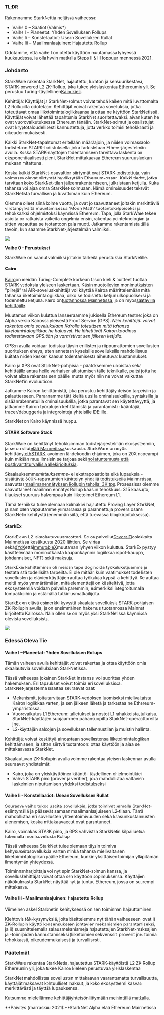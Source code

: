 #### **TL;DR**

Rakennamme StarkNettia neljässä vaiheessa:

* Vaihe 0 – Säätiöt (Valmis*)
* Vaihe I – Planeetat: Yhden Sovelluksen Rollups
* Vaihe Ii – Konstellaatiot: Usean Sovelluksen Rullat
* Vaihe Iii – Maailmanlaajuinen: Hajautettu Rollup

Odotamme, että vaihe I on otettu käyttöön muutamassa lyhyessä kuukaudessa, ja olla hyvin matkalla Steps II & III loppuun mennessä 2021.

### **Johdanto**

StarkWare rakentaa StarkNet, hajautettu, luvaton ja sensuurikestävä, STARK-powered L2 ZK-Rollup, joka tukee yleislaskentaa Ethereumin yli. Se perustuu Turing-täydellinen[Kairo kieli](https://www.cairo-lang.org/).

Kehittäjät Käyttäjät ja StarkNet-solmut voivat tehdä kaiken mitä luvattomalta L2 Rollupilta odotetaan: Kehittäjät voivat rakentaa sovelluksia, jotka toteuttavat omaa liiketoimintalogiikkaansa ja ottaa ne käyttöön StarkNetissä. Käyttäjät voivat lähettää tapahtumia StarkNet suoritettavaksi, aivan kuten he ovat vuorovaikutuksessa Ethereum tänään. StarkNet-solmut ja osallistujat ovat kryptotaloudellisesti kannustettuja, jotta verkko toimisi tehokkaasti ja oikeudenmukaisesti.

Kaikki StarkNet-tapahtumat eritellään määräajoin, ja niiden voimassaolo todistetaan STARK-todistuksella, joka tarkistetaan Ethere-järjestelmän avulla. Koska STARK-näyttöjen todentamiseen tarvittava laskenta on eksponentiaalisesti pieni, StarkNet mittakaavaa Ethereum suuruusluokan mukaan mitattuna.

Koska kaikki StarkNet-osavaltion siirtymät ovat STARK-todistettuja, vain voimassa olevat siirtymät hyväksytään Ethereum-osaan. Kaikki tiedot, jotka tarvitaan koko StarkNet-tilan jälleenrakentamiseen, julkaistaan ketjulla. Kuka tahansa voi ajaa omaa StarkNet-solmuaan. Nämä ominaisuudet tekevät StarkNetista turvallisen ja luvattoman kuin Ethereum.

Olemme olleet siinä kolme vuotta, ja ovat jo saavuttaneet joitakin merkittäviä virstanpylväitä muuntamisessa “Moon Math” tuotantokelpoiseksi ja tehokkaaksi ohjelmistoksi käynnissä Ethereum. Tapa, jolla StarkWare tekee asioita on ratkaista vaikeita ongelmia ensin, rakentaa ydinteknologian ja sitten vapauttaa se tuotantoon pala muoti. Jatkamme rakentamista tällä tavoin, kun saamme StarkNet-järjestelmän valmiiksi.

![](/assets/ontheroad_02.png)

**Vaihe 0 – Perustukset**

StarkWare on saanut valmiiksi joitakin tärkeitä perustuksia StarkNetille.

#### **Cairo**

[Kairo](https://twitter.com/StarkWareLtd/status/1300353049836376066?s=20)on meidän Turing-Complete korkean tason kieli & puitteet tuottaa STARK vedoksia yleiseen laskentaan. Käsin muotoilevien monimutkaisten ”piirejä” tai AIR-sovelluskehittäjä voi käyttää Kairoa määrittelemään mitä tahansa liiketoimintalogiikkaa, onko se todistettu ketjun ulkopuoliseksi ja todennettu ketjulla. Kairo on[tuotannossa Mainnetissa](https://twitter.com/StarkWareLtd/status/1320695603492507648?s=20), ja on myös[saatavilla kehittäjille](http://cairo-lang.org/).

Muutaman viikon kuluttua lanseeraamme julkisella Ethereum testnet joka on Alpha versio Kairossa yleisestä Proof Service (GPS). *Näin kehittäjät voivat rakentaa omia sovelluksiaan Kairolla toteuttaen mitä tahansa liiketoimintalogiikkaa he haluavat. He lähettävät Kairon koodinsa todistettavaan GPS:ään ja varmistivat sen jälkeen ketjulla.*

GPS:n avulla voidaan todistaa täysin erillisten ja riippumattomien sovellusten suorituksen eheys, siten annetaan kyseisille sovelluksille mahdollisuus kuitata niiden kesken kaasun todentamisesta aiheutuvat kustannukset.

Kairo ja GPS ovat StarkNet-pohjaisia - päätöksemme ulkoistaa sekä kehittäjille antaa heille varhaisen altistumisen tälle tekniikalle, paitsi jotta he voivat alkaa rakentaa sen päälle, mutta myös niin ne voivat vaikuttaa StarkNet'in evoluutioon.

Jatkamme Kairon kehittämistä, joka perustuu kehittäjäyhteisön tarpeisiin ja palautteeseen. Parannamme tätä kieltä uusilla ominaisuuksilla, syntaksilla ja sisäänrakennetuilla ominaisuuksilla, jotka parantavat sen käytettävyyttä, ja jatkamme Kairon työkalujen kehittämistä ja parantamista: kääntäjiä, tracer/debuggeria ja integrointeja yhteisille IDE:ille.

StarkNet on Kairo käynnissä huppu.

#### **STARK Software Stack**

StarkWare on kehittänyt tehokkaimman todistejärjestelmän ekosysteemiin, ja se on ollut[elää Mainnetissa](https://medium.com/starkware/starks-over-mainnet-b83e63db04c0)kuukausia. StarkWare on myös kehittänyt[ethSTARK](https://twitter.com/StarkWareLtd/status/1264911004099543040?s=20), avoimen lähdekoodin ohjaimen, joka on 20X nopeampi kuin mikään muu ilmaisin se tarjoaa sekä[nollatuntemusta että postkvanttiturvallisia allekirjoituksia](https://twitter.com/StarkWareLabs/status/1331930111227080709).

Skaalauksemme*mittauksemme*– ei ekstrapolaatioita eikä lupauksia – sisältävät 300K-tapahtumien käsittelyn yhdellä todistuksella Mainnetissa, saavuttaa[maailmanennätyksen Rollupin teholla: 3K tps](https://twitter.com/StarkWareLtd/status/1287770381525422082?s=20). Prosessissa olemme saavuttaneet maailman ennätys Rollup kaasun tehokkuus: 315 kaasu/tx, tilaukset suuruus halvempaa kuin liiketoimet Ethereum L1.

Tämä tekniikka tulee olemaan kulmakivi hajautettu Proving Layer StarkNet, ja näin ollen vapautamme ylimääräisiä ja parannettuja provers osana StarkNetin kehitystä (enemmän siitä, että tulevassa blogikirjoituksessa).

#### **StarkEx**

StarkEx on L2-skaalautuvuusmoottori. Se on palvellut[DeversiFi](https://twitter.com/deversifi)asiakkaita Mainnetissa kesäkuusta 2020 lähtien. Se virtaa sekä[dYdX](https://twitter.com/dydxprotocol)että[ImmutableX](https://twitter.com/Immutable)muutaman lyhyen viikon kuluttua. StarkEx pystyy käsittelemään monimutkaista kaupankäynnin logiikkaa (spot-kauppa, johdannaiset, NFT) sekä maksuja.

StarkExin kehittäminen oli meidän tapa dogmoida työkaluketjuamme ja testata sitä todellisilta tarpeilta. Ei ole mitään kuin vaatimukset todellisten sovellusten ja elävien käyttäjien auttaa työkaluja kypsä ja kehittyä. Se auttaa meitä myös ymmärtämään, mitä elementtejä on käsiteltävä, jotta ekosysteemiä voidaan palvella paremmin, esimerkiksi integroitumalla lompakkoihin ja estämällä tutkimusmatkailijoita.

StarkEx on elävä esimerkki kyvystä skaalata sovelluksia STARK-pohjaisen ZK-Rollupin avulla, ja on ensimmäinen hakemus tuotannossa Mainnet kirjoitettu Kairossa. Näin ollen se on myös yksi StarkNetissa käynnissä olevista sovelluksista.

![](/assets/ontheroad_03.png)

### **Edessä Oleva Tie**

#### **Vaihe I – Planeetat: Yhden Sovelluksen Rollups**

Tämän vaiheen avulla kehittäjät voivat rakentaa ja ottaa käyttöön omia skaalautuvia sovelluksiaan StarkNetissa.

Tässä vaiheessa jokainen StarkNet instanssi voi suorittaa yhden hakemuksen. Eri tapaukset voivat toimia eri sovelluksissa.\
StarkNet-järjestelmä sisältää seuraavat osat:

* Mekanismit, joita tarvitaan STARK-vedoksen luomiseksi mielivaltaista Kairon logiikkaa varten, ja sen jälkeen lähetä ja tarkastaa ne Ethereum-ympäristössä.
* Vuorovaikutus L1 Ethereum: talletukset ja nostot L1 rahakkeista, julkaisu, StarkNet-käyttäjien suojaaminen pahansuopilta StarkNet-operaattoreilta jne.
* L2-käyttäjän saldojen ja sovelluksen tallennustilan ja muistin hallinta.

Kehittäjät voivat keskittyä ainoastaan sovellustensa liiketoimintalogiikan kehittämiseen, ja sitten siirtyä tuotantoon: ottaa käyttöön ja ajaa se mittakaavassa StarkNet.

Skaalautuvan ZK-Rollupin avulla voimme rakentaa yleisen laskennan avulla seuraavat yhdistelmät:

* Kairo, joka on yleiskäyttöinen kääntö- täydellinen ohjelmointikieli
* Vahva STARK pino (prover ja verifier), joka mahdollistaa valtavien laskelmien niputtamisen yhdeksi todistukseksi

#### **Vaihe Ii – Konstellaatiot: Usean Sovelluksen Rullat**

Seuraava vaihe tukee useita sovelluksia, jotka toimivat samalla StarkNet-esiintymällä ja pääsevät samaan maailmanlaajuiseen L2-tilaan. Tämä mahdollistaa eri sovellusten yhteentoimivuuden sekä kaasunkustannusten alenemisen, koska mittakaavaedut ovat parantuneet.

Kairo, voimakas STARK pino, ja GPS vahvistaa StarkNetin kilpailuetua tukemalla monisovellusta Rollup.

Tässä vaiheessa StarkNet tulee olemaan täysin toimiva kehys*useita*sovelluksia varten minkä tahansa mielivaltaisen liiketoimintalogiikan päälle Ethereum, kunkin yksittäisen toimijan ylläpitämän ilmentymän yhteydessä.

Toiminnanharjoittaja voi nyt spin StarkNet-solmun kanssa, ja sovelluskehittäjät voivat ottaa sen käyttöön sopimuksensa. Käyttäjien näkökulmasta StarkNet näyttää nyt ja tuntuu Ethereum, jossa on suurempi mittakaava.

#### **Vaihe Iii – Maailmanlaajuinen: Hajautettu Rollup**

Viimeinen askel Starknetin kehityksessä on sen toiminnan hajauttaminen.

Kiehtovia t&k-kysymyksiä, joita käsittelemme nyt tähän vaiheeseen, ovat i) ZK-Rollupin käyttö konsensukseen johtavien mekanismien parantamiseksi, ja ii) suunnittelemalla salausmekanismeja hajautettujen StarkNet-maksajien ja -toimijoiden kannustamiseksi (liiketoimien sekvenssit, proverit jne. toimia tehokkaasti, oikeudenmukaisesti ja turvallisesti.

### **Päätelmät**

StarkWare rakentaa StarkNetia, hajautettua STARK-käyttöistä L2 ZK-Rollup Ethereumin yli, joka tukee Kairon kieleen perustuvaa yleislaskentaa.

StarkNet mahdollistaa sovellusten mittakaavan vaarantamatta turvallisuutta, käyttäjät maksavat kohtuulliset maksut, ja koko ekosysteemi kasvaa merkittävästi ja täyttää lupauksensa.

Kutsumme mielellämme kehittäjäyhteisön[liittymään meihin](https://twitter.com/StarkWareLtd)tällä matkalla.

**Päivitys (marraskuu 2021):**StarkNet Alpha elää Ethereum Mainnetissa